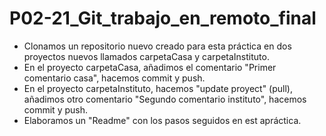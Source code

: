 # P02-21_Git_trabajo_en_remoto_final
- Clonamos un repositorio nuevo creado para esta práctica en dos proyectos nuevos llamados carpetaCasa y carpetaInstituto.
- En el proyecto carpetaCasa, añadimos el comentario "Primer comentario casa", hacemos commit y push.
- En el proyecto carpetaInstituto, hacemos "update proyect" (pull), añadimos otro comentario "Segundo comentario instituto", hacemos commit y push.
- Elaboramos un "Readme" con los pasos seguidos en est apráctica.
